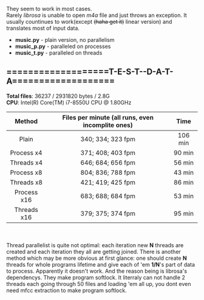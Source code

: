 They seem to work in most cases.<br/>
Rarely *_librosa_* is unable to open *m4a* file and just throws an exception. It usually countinues to work(except ~~(haha get it)~~ linear version) and translates most of input data.<br/>

 - **music.py** - plain version, no parallelism
 - **music\_p.py**   - paralleled on processes
 - **music\_t.py** - paralleled on threads

## ===================T-E-S-T--D-A-T-A===================  
__Total files__: 36237 / 2931820 bytes / 2.8G <br/>
__CPU__: Intel(R) Core(TM) i7-8550U CPU @ 1.80GHz<br/>

  Method    |  Files per minute (all runs, even incomplite ones)  |  Time  
:---:       |       :---:        |   :---:
Plain       |  340; 334; 323 fpm |  106 min
Process x4  |  371; 408; 403 fpm |  90 min
Threads x4  |  646; 684; 656 fpm |  56 min
Process x8  |  804; 836; 788 fpm |  43 min
Threads x8  |  421; 419; 425 fpm |  86 min
Process x16 |  683; 688; 684 fpm |  53 min
Threads x16 |  379; 375; 374 fpm |  95 min


<br/><br/>
Thread parallelist is quite not optimal: each iteration new **N** threads are created and each iteration they all are getting joined. There is another method which may be more obvious at first glance: one should create **N** threads for whole programs lifetime and give each of 'em __1/N__'s part of data to process. Apparently it doesn't work. And the reason being is librosa's dependencys. They make program softlock. It literraly can not handle 2 threads each going through 50 files and loading 'em all up, you dont even need mfcc extraction to make program softlock.<br/>

